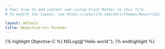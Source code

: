 ```yaml
---
# Feel free to add content and custom Front Matter to this file.
# To modify the layout, see https://jekyllrb.com/docs/themes/#overriding-theme-defaults

layout: default
title: Objective-C++ Forever
---
```

{% highlight Objective-C %}
NSLog(@"Hello world.");
{% endhighlight %}
